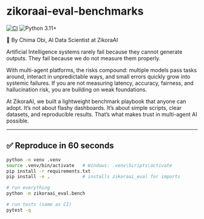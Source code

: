 # zikoraai-eval-benchmarks

[![CI](https://github.com/chimaobim1/zikoraai-eval-benchmarks/actions/workflows/ci.yml/badge.svg)](https://github.com/chimaobim1/zikoraai-eval-benchmarks/actions)
![Python 3.11+](https://img.shields.io/badge/python-3.11%2B-blue.svg)

📌 By Chima Obi, AI Data Scientist at ZikoraAI  

Artificial Intelligence systems rarely fail because they cannot generate outputs. They fail because we do not measure them properly.

With multi-agent platforms, the risks compound: multiple models pass tasks around, interact in unpredictable ways, and small errors quickly grow into systemic failures. If you are not measuring latency, accuracy, fairness, and hallucination risk, you are building on weak foundations.

At ZikoraAI, we built a lightweight benchmark playbook that anyone can adopt. It’s not about flashy dashboards. It’s about simple scripts, clear datasets, and reproducible results. That’s what makes trust in multi-agent AI possible.

---

## ✅ Reproduce in 60 seconds

```bash
python -m venv .venv
source .venv/bin/activate   # Windows: .venv\Scripts\activate
pip install -r requirements.txt
pip install -e .            # installs zikoraai_eval for imports

# run everything
python -m zikoraai_eval.bench

# run tests (same as CI)
pytest -q

